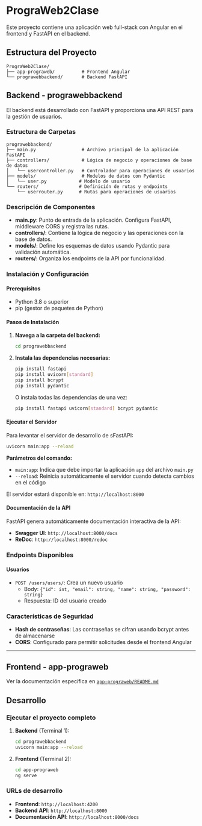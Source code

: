 # PrograWeb2Clase

Este proyecto contiene una aplicación web full-stack con Angular en el frontend y FastAPI en el backend.

## Estructura del Proyecto

```
PrograWeb2Clase/
├── app-prograweb/          # Frontend Angular
└── prograwebbackend/       # Backend FastAPI
```

## Backend - prograwebbackend

El backend está desarrollado con FastAPI y proporciona una API REST para la gestión de usuarios.

### Estructura de Carpetas

```
prograwebbackend/
├── main.py                 # Archivo principal de la aplicación FastAPI
├── controllers/            # Lógica de negocio y operaciones de base de datos
│   └── usercontroller.py   # Controlador para operaciones de usuarios
├── models/                 # Modelos de datos con Pydantic
│   └── user.py            # Modelo de usuario
└── routers/               # Definición de rutas y endpoints
    └── userrouter.py      # Rutas para operaciones de usuarios
```

### Descripción de Componentes

- **main.py**: Punto de entrada de la aplicación. Configura FastAPI, middleware CORS y registra las rutas.
- **controllers/**: Contiene la lógica de negocio y las operaciones con la base de datos.
- **models/**: Define los esquemas de datos usando Pydantic para validación automática.
- **routers/**: Organiza los endpoints de la API por funcionalidad.

### Instalación y Configuración

#### Prerequisitos
- Python 3.8 o superior
- pip (gestor de paquetes de Python)

#### Pasos de Instalación

1. **Navega a la carpeta del backend:**
   ```bash
   cd prograwebbackend
   ```

2. **Instala las dependencias necesarias:**
   ```bash
   pip install fastapi
   pip install uvicorn[standard]
   pip install bcrypt
   pip install pydantic
   ```

   O instala todas las dependencias de una vez:
   ```bash
   pip install fastapi uvicorn[standard] bcrypt pydantic
   ```

#### Ejecutar el Servidor

Para levantar el servidor de desarrollo de sFastAPI:

```bash
uvicorn main:app --reload
```

**Parámetros del comando:**
- `main:app`: Indica que debe importar la aplicación `app` del archivo `main.py`
- `--reload`: Reinicia automáticamente el servidor cuando detecta cambios en el código

El servidor estará disponible en: `http://localhost:8000`

#### Documentación de la API

FastAPI genera automáticamente documentación interactiva de la API:

- **Swagger UI**: `http://localhost:8000/docs`
- **ReDoc**: `http://localhost:8000/redoc`

### Endpoints Disponibles

#### Usuarios
- `POST /users/users/`: Crea un nuevo usuario
  - Body: `{"id": int, "email": string, "name": string, "password": string}`
  - Respuesta: ID del usuario creado

### Características de Seguridad

- **Hash de contraseñas**: Las contraseñas se cifran usando bcrypt antes de almacenarse
- **CORS**: Configurado para permitir solicitudes desde el frontend Angular

---

## Frontend - app-prograweb

Ver la documentación específica en [`app-prograweb/README.md`](app-prograweb/README.md)

## Desarrollo

### Ejecutar el proyecto completo

1. **Backend** (Terminal 1):
   ```bash
   cd prograwebbackend
   uvicorn main:app --reload
   ```

2. **Frontend** (Terminal 2):
   ```bash
   cd app-prograweb
   ng serve
   ```

### URLs de desarrollo

- **Frontend**: `http://localhost:4200`
- **Backend API**: `http://localhost:8000`
- **Documentación API**: `http://localhost:8000/docs`
